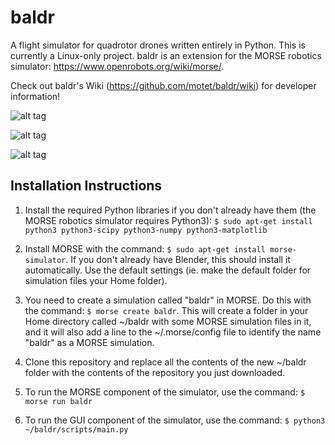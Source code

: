# baldr
A flight simulator for quadrotor drones written entirely in Python. This is currently a Linux-only project. baldr is an extension for the MORSE robotics simulator: https://www.openrobots.org/wiki/morse/.

Check out baldr's Wiki (https://github.com/motet/baldr/wiki) for developer information!

![alt tag](http://i58.tinypic.com/wrki88.jpg)

![alt tag](http://i61.tinypic.com/rr2s00.jpg)

![alt tag](http://s21.postimg.org/6oxlsg3l3/Screenshot_from_2015_06_18_22_00_34.png)

## Installation Instructions

1. Install the required Python libraries if you don't already have them (the MORSE robotics simulator requires Python3):
	`$ sudo apt-get install python3 python3-scipy python3-numpy python3-matplotlib`

2. Install MORSE with the command:
	`$ sudo apt-get install morse-simulator`.
	If you don't already have Blender, this should install it automatically. Use the default settings (ie. make the default folder for simulation files your Home folder).

3. You need to create a simulation called "baldr" in MORSE. Do this with the command:
	`$ morse create baldr`.
	This will create a folder in your Home directory called ~/baldr with some MORSE simulation files in it, and it will also add a line to the ~/.morse/config file to identify the name "baldr" as a MORSE simulation.

4. Clone this repository and replace all the contents of the new ~/baldr folder with the contents of the repository you just downloaded.

5. To run the MORSE component of the simulator, use the command:
	`$ morse run baldr`

6. To run the GUI component of the simulator, use the command:
	`$ python3 ~/baldr/scripts/main.py`
